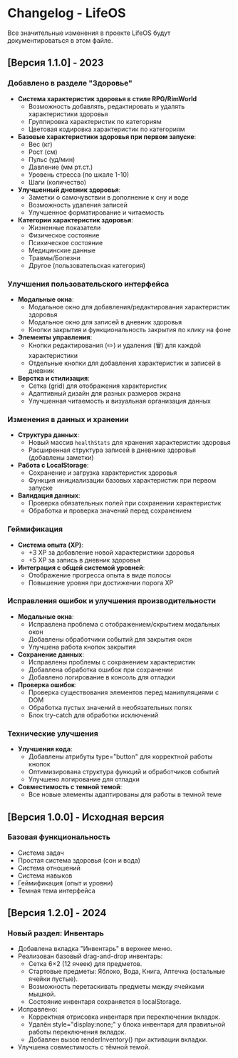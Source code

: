 # Changelog - LifeOS

Все значительные изменения в проекте LifeOS будут документироваться в этом файле.

## [Версия 1.1.0] - 2023 

### Добавлено в разделе "Здоровье"
- **Система характеристик здоровья в стиле RPG/RimWorld**
  - Возможность добавлять, редактировать и удалять характеристики здоровья
  - Группировка характеристик по категориям
  - Цветовая кодировка характеристик по категориям
- **Базовые характеристики здоровья при первом запуске**:
  - Вес (кг)
  - Рост (см)
  - Пульс (уд/мин)
  - Давление (мм рт.ст.)
  - Уровень стресса (по шкале 1-10)
  - Шаги (количество)
- **Улучшенный дневник здоровья**:
  - Заметки о самочувствии в дополнение к сну и воде
  - Возможность удаления записей
  - Улучшенное форматирование и читаемость
- **Категории характеристик здоровья**:
  - Жизненные показатели
  - Физическое состояние
  - Психическое состояние
  - Медицинские данные
  - Травмы/Болезни
  - Другое (пользовательская категория)

### Улучшения пользовательского интерфейса
- **Модальные окна**:
  - Модальное окно для добавления/редактирования характеристик здоровья
  - Модальное окно для записей в дневник здоровья
  - Кнопки закрытия и функциональность закрытия по клику на фоне
- **Элементы управления**:
  - Кнопки редактирования (✏️) и удаления (🗑️) для каждой характеристики
  - Отдельные кнопки для добавления характеристик и записей в дневник
- **Верстка и стилизация**:
  - Сетка (grid) для отображения характеристик
  - Адаптивный дизайн для разных размеров экрана
  - Улучшенная читаемость и визуальная организация данных

### Изменения в данных и хранении
- **Структура данных**:
  - Новый массив `healthStats` для хранения характеристик здоровья
  - Расширенная структура записей в дневнике здоровья (добавлены заметки)
- **Работа с LocalStorage**:
  - Сохранение и загрузка характеристик здоровья
  - Функция инициализации базовых характеристик при первом запуске
- **Валидация данных**:
  - Проверка обязательных полей при сохранении характеристик
  - Обработка и проверка значений перед сохранением

### Геймификация
- **Система опыта (XP)**:
  - +3 XP за добавление новой характеристики здоровья
  - +5 XP за запись в дневник здоровья
- **Интеграция с общей системой уровней**:
  - Отображение прогресса опыта в виде полосы
  - Повышение уровня при достижении порога XP

### Исправления ошибок и улучшения производительности
- **Модальные окна**:
  - Исправлена проблема с отображением/скрытием модальных окон
  - Добавлены обработчики событий для закрытия окон
  - Улучшена работа кнопок закрытия
- **Сохранение данных**:
  - Исправлены проблемы с сохранением характеристик
  - Добавлена обработка ошибок при сохранении
  - Добавлено логирование в консоль для отладки
- **Проверка ошибок**:
  - Проверка существования элементов перед манипуляциями с DOM
  - Обработка пустых значений в необязательных полях
  - Блок try-catch для обработки исключений

### Технические улучшения
- **Улучшения кода**:
  - Добавлены атрибуты type="button" для корректной работы кнопок
  - Оптимизирована структура функций и обработчиков событий
  - Улучшено логирование для отладки
- **Совместимость с темной темой**:
  - Все новые элементы адаптированы для работы в темной теме

## [Версия 1.0.0] - Исходная версия

### Базовая функциональность
- Система задач
- Простая система здоровья (сон и вода)
- Система отношений
- Система навыков
- Геймификация (опыт и уровни)
- Темная тема интерфейса 

## [Версия 1.2.0] - 2024

### Новый раздел: Инвентарь
- Добавлена вкладка "Инвентарь" в верхнее меню.
- Реализован базовый drag-and-drop инвентарь:
  - Сетка 6×2 (12 ячеек) для предметов.
  - Стартовые предметы: Яблоко, Вода, Книга, Аптечка (остальные ячейки пустые).
  - Возможность перетаскивать предметы между ячейками мышкой.
  - Состояние инвентаря сохраняется в localStorage.
- Исправлено:
  - Корректная отрисовка инвентаря при переключении вкладок.
  - Удалён style="display:none;" у блока инвентаря для правильной работы переключения вкладок.
  - Добавлен вызов renderInventory() при активации вкладки.
- Улучшена совместимость с тёмной темой. 
